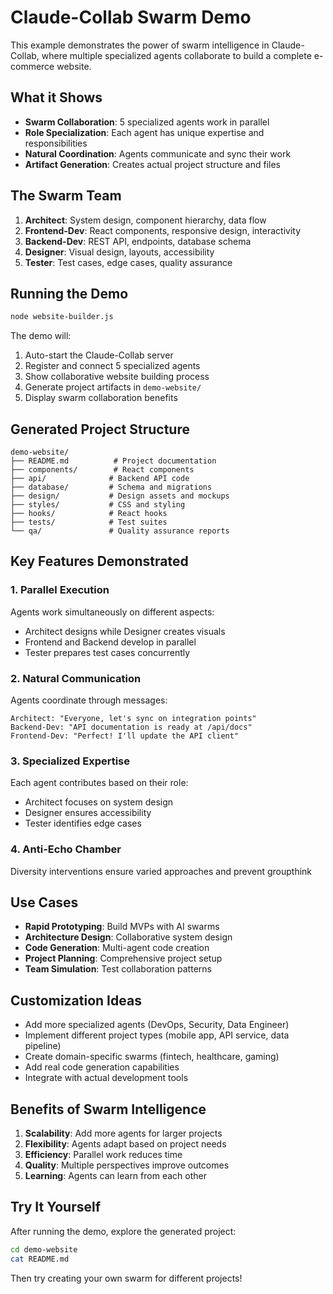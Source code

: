 # Claude-Collab Swarm Demo

This example demonstrates the power of swarm intelligence in Claude-Collab, where multiple specialized agents collaborate to build a complete e-commerce website.

## What it Shows

- **Swarm Collaboration**: 5 specialized agents work in parallel
- **Role Specialization**: Each agent has unique expertise and responsibilities
- **Natural Coordination**: Agents communicate and sync their work
- **Artifact Generation**: Creates actual project structure and files

## The Swarm Team

1. **Architect**: System design, component hierarchy, data flow
2. **Frontend-Dev**: React components, responsive design, interactivity
3. **Backend-Dev**: REST API, endpoints, database schema
4. **Designer**: Visual design, layouts, accessibility
5. **Tester**: Test cases, edge cases, quality assurance

## Running the Demo

```bash
node website-builder.js
```

The demo will:
1. Auto-start the Claude-Collab server
2. Register and connect 5 specialized agents
3. Show collaborative website building process
4. Generate project artifacts in `demo-website/`
5. Display swarm collaboration benefits

## Generated Project Structure

```
demo-website/
├── README.md          # Project documentation
├── components/        # React components
├── api/              # Backend API code
├── database/         # Schema and migrations
├── design/           # Design assets and mockups
├── styles/           # CSS and styling
├── hooks/            # React hooks
├── tests/            # Test suites
└── qa/               # Quality assurance reports
```

## Key Features Demonstrated

### 1. Parallel Execution
Agents work simultaneously on different aspects:
- Architect designs while Designer creates visuals
- Frontend and Backend develop in parallel
- Tester prepares test cases concurrently

### 2. Natural Communication
Agents coordinate through messages:
```
Architect: "Everyone, let's sync on integration points"
Backend-Dev: "API documentation is ready at /api/docs"
Frontend-Dev: "Perfect! I'll update the API client"
```

### 3. Specialized Expertise
Each agent contributes based on their role:
- Architect focuses on system design
- Designer ensures accessibility
- Tester identifies edge cases

### 4. Anti-Echo Chamber
Diversity interventions ensure varied approaches and prevent groupthink

## Use Cases

- **Rapid Prototyping**: Build MVPs with AI swarms
- **Architecture Design**: Collaborative system design
- **Code Generation**: Multi-agent code creation
- **Project Planning**: Comprehensive project setup
- **Team Simulation**: Test collaboration patterns

## Customization Ideas

- Add more specialized agents (DevOps, Security, Data Engineer)
- Implement different project types (mobile app, API service, data pipeline)
- Create domain-specific swarms (fintech, healthcare, gaming)
- Add real code generation capabilities
- Integrate with actual development tools

## Benefits of Swarm Intelligence

1. **Scalability**: Add more agents for larger projects
2. **Flexibility**: Agents adapt based on project needs  
3. **Efficiency**: Parallel work reduces time
4. **Quality**: Multiple perspectives improve outcomes
5. **Learning**: Agents can learn from each other

## Try It Yourself

After running the demo, explore the generated project:

```bash
cd demo-website
cat README.md
```

Then try creating your own swarm for different projects!